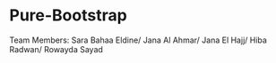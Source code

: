 # Pure-Bootstrap
Team Members: Sara Bahaa Eldine/ Jana Al Ahmar/ Jana El Hajj/ Hiba Radwan/ Rowayda Sayad
